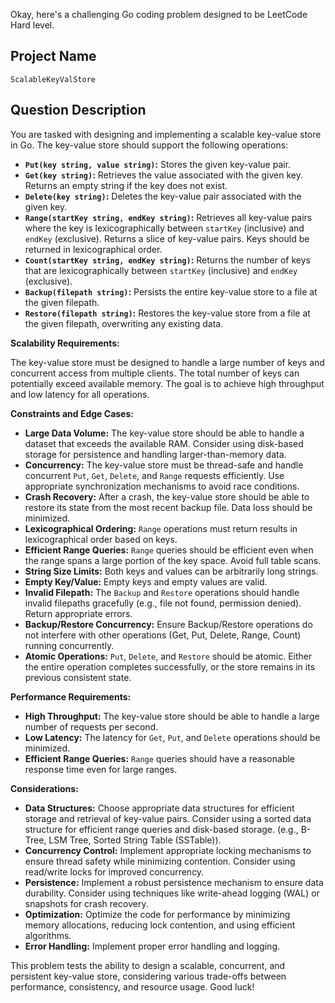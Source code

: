 Okay, here's a challenging Go coding problem designed to be LeetCode Hard level.

## Project Name

`ScalableKeyValStore`

## Question Description

You are tasked with designing and implementing a scalable key-value store in Go. The key-value store should support the following operations:

*   **`Put(key string, value string)`:** Stores the given key-value pair.
*   **`Get(key string)`:** Retrieves the value associated with the given key. Returns an empty string if the key does not exist.
*   **`Delete(key string)`:** Deletes the key-value pair associated with the given key.
*   **`Range(startKey string, endKey string)`:** Retrieves all key-value pairs where the key is lexicographically between `startKey` (inclusive) and `endKey` (exclusive).  Returns a slice of key-value pairs. Keys should be returned in lexicographical order.
*   **`Count(startKey string, endKey string)`:** Returns the number of keys that are lexicographically between `startKey` (inclusive) and `endKey` (exclusive).
*   **`Backup(filepath string)`:** Persists the entire key-value store to a file at the given filepath.
*   **`Restore(filepath string)`:** Restores the key-value store from a file at the given filepath, overwriting any existing data.

**Scalability Requirements:**

The key-value store must be designed to handle a large number of keys and concurrent access from multiple clients. The total number of keys can potentially exceed available memory. The goal is to achieve high throughput and low latency for all operations.

**Constraints and Edge Cases:**

*   **Large Data Volume:** The key-value store should be able to handle a dataset that exceeds the available RAM.  Consider using disk-based storage for persistence and handling larger-than-memory data.
*   **Concurrency:** The key-value store must be thread-safe and handle concurrent `Put`, `Get`, `Delete`, and `Range` requests efficiently.  Use appropriate synchronization mechanisms to avoid race conditions.
*   **Crash Recovery:**  After a crash, the key-value store should be able to restore its state from the most recent backup file. Data loss should be minimized.
*   **Lexicographical Ordering:** `Range` operations must return results in lexicographical order based on keys.
*   **Efficient Range Queries:** `Range` queries should be efficient even when the range spans a large portion of the key space. Avoid full table scans.
*   **String Size Limits:** Both keys and values can be arbitrarily long strings.
*   **Empty Key/Value:** Empty keys and empty values are valid.
*   **Invalid Filepath:** The `Backup` and `Restore` operations should handle invalid filepaths gracefully (e.g., file not found, permission denied). Return appropriate errors.
*   **Backup/Restore Concurrency:**  Ensure Backup/Restore operations do not interfere with other operations (Get, Put, Delete, Range, Count) running concurrently.
*   **Atomic Operations:** `Put`, `Delete`, and `Restore` should be atomic. Either the entire operation completes successfully, or the store remains in its previous consistent state.

**Performance Requirements:**

*   **High Throughput:** The key-value store should be able to handle a large number of requests per second.
*   **Low Latency:**  The latency for `Get`, `Put`, and `Delete` operations should be minimized.
*   **Efficient Range Queries:** `Range` queries should have a reasonable response time even for large ranges.

**Considerations:**

*   **Data Structures:** Choose appropriate data structures for efficient storage and retrieval of key-value pairs. Consider using a sorted data structure for efficient range queries and disk-based storage. (e.g., B-Tree, LSM Tree, Sorted String Table (SSTable)).
*   **Concurrency Control:** Implement appropriate locking mechanisms to ensure thread safety while minimizing contention.  Consider using read/write locks for improved concurrency.
*   **Persistence:** Implement a robust persistence mechanism to ensure data durability.  Consider using techniques like write-ahead logging (WAL) or snapshots for crash recovery.
*   **Optimization:**  Optimize the code for performance by minimizing memory allocations, reducing lock contention, and using efficient algorithms.
*   **Error Handling:** Implement proper error handling and logging.

This problem tests the ability to design a scalable, concurrent, and persistent key-value store, considering various trade-offs between performance, consistency, and resource usage. Good luck!
